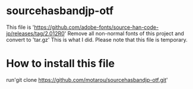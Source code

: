 # sourcehasbandjp-otf
This file is 'https://github.com/adobe-fonts/source-han-code-jp/releases/tag/2.012R0' Remove all non-normal fonts of this project and convert to 'tar.gz' This is what I did.
Please note that this file is temporary.

# How to install this file

run'git clone https://github.com/motarou/sourcehasbandjp-otf.git'

